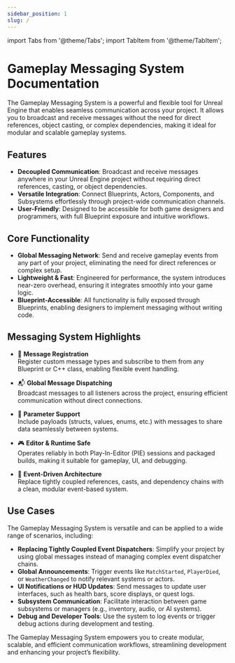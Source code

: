 ```yaml
---
sidebar_position: 1
slug: /
---
```


import Tabs from '@theme/Tabs';
import TabItem from '@theme/TabItem';

# Gameplay Messaging System Documentation

The Gameplay Messaging System is a powerful and flexible tool for Unreal Engine that enables seamless communication across your project. It allows you to broadcast and receive messages without the need for direct references, object casting, or complex dependencies, making it ideal for modular and scalable gameplay systems.

## Features

- **Decoupled Communication**: Broadcast and receive messages anywhere in your Unreal Engine project without requiring direct references, casting, or object dependencies.
- **Versatile Integration**: Connect Blueprints, Actors, Components, and Subsystems effortlessly through project-wide communication channels.
- **User-Friendly**: Designed to be accessible for both game designers and programmers, with full Blueprint exposure and intuitive workflows.

## Core Functionality

- **Global Messaging Network**: Send and receive gameplay events from any part of your project, eliminating the need for direct references or complex setup.
- **Lightweight & Fast**: Engineered for performance, the system introduces near-zero overhead, ensuring it integrates smoothly into your game logic.
- **Blueprint-Accessible**: All functionality is fully exposed through Blueprints, enabling designers to implement messaging without writing code.

## Messaging System Highlights

- 🧩 **Message Registration**  
  Register custom message types and subscribe to them from any Blueprint or C++ class, enabling flexible event handling.
  
- 📬 **Global Message Dispatching**  
  Broadcast messages to all listeners across the project, ensuring efficient communication without direct connections.

- 🔄 **Parameter Support**  
  Include payloads (structs, values, enums, etc.) with messages to share data seamlessly between systems.

- 🎮 **Editor & Runtime Safe**  
  Operates reliably in both Play-In-Editor (PIE) sessions and packaged builds, making it suitable for gameplay, UI, and debugging.

- 🧠 **Event-Driven Architecture**  
  Replace tightly coupled references, casts, and dependency chains with a clean, modular event-based system.

## Use Cases

The Gameplay Messaging System is versatile and can be applied to a wide range of scenarios, including:

- **Replacing Tightly Coupled Event Dispatchers**: Simplify your project by using global messages instead of managing complex event dispatcher chains.
- **Global Announcements**: Trigger events like `MatchStarted`, `PlayerDied`, or `WeatherChanged` to notify relevant systems or actors.
- **UI Notifications or HUD Updates**: Send messages to update user interfaces, such as health bars, score displays, or quest logs.
- **Subsystem Communication**: Facilitate interaction between game subsystems or managers (e.g., inventory, audio, or AI systems).
- **Debug and Developer Tools**: Use the system to log events or trigger debug actions during development and testing.

The Gameplay Messaging System empowers you to create modular, scalable, and efficient communication workflows, streamlining development and enhancing your project’s flexibility.